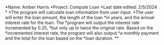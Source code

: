  *Name: Amber Harris
 *Project: Compute Loan
 *Last date edited: 2/5/2024
 *
 *The program will calculate loan information from user input. 
 *The user will enter the loan amount, the length of the loan 
 *in years, and the annual interest rate for the loan. The 
 *program will output the interest rate incremented by 0.25, 
 *but only up to twice the original rate. Based on the 
 *incremented interest rate, the program will also output 
 *a monthly payment and the total for the loan based on the
 *loan duration.
 **
